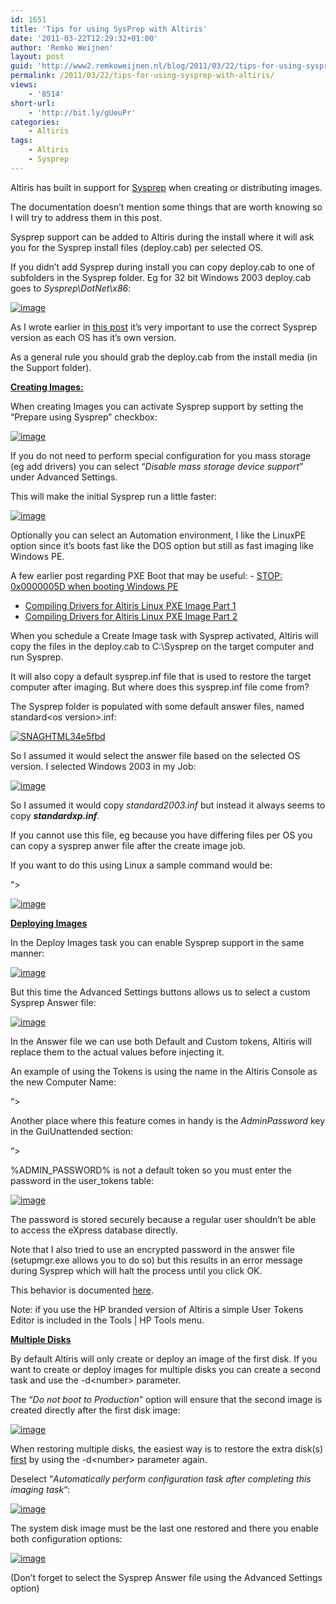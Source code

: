 ```yaml
---
id: 1651
title: 'Tips for using SysPrep with Altiris'
date: '2011-03-22T12:29:32+01:00'
author: 'Remko Weijnen'
layout: post
guid: 'http://www2.remkoweijnen.nl/blog/2011/03/22/tips-for-using-sysprep-with-altiris/'
permalink: /2011/03/22/tips-for-using-sysprep-with-altiris/
views:
    - '8514'
short-url:
    - 'http://bit.ly/gUeuPr'
categories:
    - Altiris
tags:
    - Altiris
    - Sysprep
---
```


Altiris has built in support for [Sysprep](http://en.wikipedia.org/wiki/Sysprep) when creating or distributing images.

The documentation doesn’t mention some things that are worth knowing so I will try to address them in this post.

Sysprep support can be added to Altiris during the install where it will ask you for the Sysprep install files (deploy.cab) per selected OS.

If you didn’t add Sysprep during install you can copy deploy.cab to one of subfolders in the Sysprep folder. Eg for 32 bit Windows 2003 deploy.cab goes to *Sysprep\\DotNet\\x86*:

[![image](http://192.168.40.25:8081/wp-content/uploads/2011/03/image_thumb46.png "image")](http://192.168.40.25:8081/wp-content/uploads/2011/03/image46.png)

As I wrote earlier in [this post](http://192.168.40.25:8081/2010/11/03/cannot-complete-customization-when-cloning-from-template/) it’s very important to use the correct Sysprep version as each OS has it’s own version.

As a general rule you should grab the deploy.cab from the install media (in the Support folder).

**<u>Creating Images:</u>**

When creating Images you can activate Sysprep support by setting the “Prepare using Sysprep” checkbox:

[![image](http://192.168.40.25:8081/wp-content/uploads/2011/03/image_thumb47.png "image")](http://192.168.40.25:8081/wp-content/uploads/2011/03/image47.png)

If you do not need to perform special configuration for you mass storage (eg add drivers) you can select “*Disable mass storage device support*” under Advanced Settings.

This will make the initial Sysprep run a little faster:

[![image](http://192.168.40.25:8081/wp-content/uploads/2011/03/image_thumb48.png "image")](http://192.168.40.25:8081/wp-content/uploads/2011/03/image48.png)

Optionally you can select an Automation environment, I like the LinuxPE option since it’s boots fast like the DOS option but still as fast imaging like Windows PE.

A few earlier post regarding PXE Boot that may be useful: - [STOP: 0x0000005D when booting Windows PE](http://192.168.40.25:8081/2011/03/15/stop-0x0000005d-when-booting-windows-pe/)
- [Compiling Drivers for Altiris Linux PXE Image Part 1](http://192.168.40.25:8081/2011/03/17/compiling-drivers-for-altiris-linux-pxe-image-part-1/)
- [Compiling Drivers for Altiris Linux PXE Image Part 2](<http://Compiling Drivers for Altiris Linux PXE Image Part 2>)

When you schedule a Create Image task with Sysprep activated, Altiris will copy the files in the deploy.cab to C:\\Sysprep on the target computer and run Sysprep.

It will also copy a default sysprep.inf file that is used to restore the target computer after imaging. But where does this sysprep.inf file come from?

The Sysprep folder is populated with some default answer files, named standard&lt;os version&gt;.inf:

[![SNAGHTML34e5fbd](http://192.168.40.25:8081/wp-content/uploads/2011/03/SNAGHTML34e5fbd_thumb.png "SNAGHTML34e5fbd")](http://192.168.40.25:8081/wp-content/uploads/2011/03/SNAGHTML34e5fbd.png)

So I assumed it would select the answer file based on the selected OS version. I selected Windows 2003 in my Job:

[![image](http://192.168.40.25:8081/wp-content/uploads/2011/03/image_thumb49.png "image")](http://192.168.40.25:8081/wp-content/uploads/2011/03/image49.png)

So I assumed it would copy *standard2003.inf* but instead it always seems to copy ***standardxp.inf**.*

If you cannot use this file, eg because you have differing files per OS you can copy a sysprep anwer file after the create image job.

If you want to do this using Linux a sample command would be:

 “&gt;

[![image](http://192.168.40.25:8081/wp-content/uploads/2011/03/image_thumb50.png "image")](http://192.168.40.25:8081/wp-content/uploads/2011/03/image50.png)

**<u></u>**

**<u></u>**

**<u>Deploying Images</u>**

In the Deploy Images task you can enable Sysprep support in the same manner:

[![image](http://192.168.40.25:8081/wp-content/uploads/2011/03/image_thumb51.png "image")](http://192.168.40.25:8081/wp-content/uploads/2011/03/image51.png)

But this time the Advanced Settings buttons allows us to select a custom Sysprep Answer file:

[![image](http://192.168.40.25:8081/wp-content/uploads/2011/03/image_thumb52.png "image")](http://192.168.40.25:8081/wp-content/uploads/2011/03/image52.png)

In the Answer file we can use both Default and Custom tokens, Altiris will replace them to the actual values before injecting it.

An example of using the Tokens is using the name in the Altiris Console as the new Computer Name:

“&gt;

Another place where this feature comes in handy is the *AdminPassword* key in the GuiUnattended section:

“&gt;

%ADMIN\_PASSWORD% is not a default token so you must enter the password in the user\_tokens table:

[![image](http://192.168.40.25:8081/wp-content/uploads/2011/03/image_thumb53.png "image")](http://192.168.40.25:8081/wp-content/uploads/2011/03/image53.png)

The password is stored securely because a regular user shouldn’t be able to access the eXpress database directly.

Note that I also tried to use an encrypted password in the answer file (setupmgr.exe allows you to do so) but this results in an error message during Sysprep which will halt the process until you click OK.

This behavior is documented [here](http://support.microsoft.com/kb/312394/en-us).

Note: if you use the HP branded version of Altiris a simple User Tokens Editor is included in the Tools | HP Tools menu.

**<u>Multiple Disks</u>**

By default Altiris will only create or deploy an image of the first disk. If you want to create or deploy images for multiple disks you can create a second task and use the -d&lt;number&gt; parameter.

The “*Do not boot to Production*” option will ensure that the second image is created directly after the first disk image:

[![image](http://192.168.40.25:8081/wp-content/uploads/2011/03/image_thumb54.png "image")](http://192.168.40.25:8081/wp-content/uploads/2011/03/image54.png)

When restoring multiple disks, the easiest way is to restore the extra disk(s) <u>first</u> by using the -d&lt;number&gt; parameter again.

Deselect “*Automatically perform configuration task after completing this imaging task*“:

[![image](http://192.168.40.25:8081/wp-content/uploads/2011/03/image_thumb55.png "image")](http://192.168.40.25:8081/wp-content/uploads/2011/03/image55.png)

The system disk image must be the last one restored and there you enable both configuration options:

[![image](http://192.168.40.25:8081/wp-content/uploads/2011/03/image_thumb56.png "image")](http://192.168.40.25:8081/wp-content/uploads/2011/03/image56.png)

(Don’t forget to select the Sysprep Answer file using the Advanced Settings option)